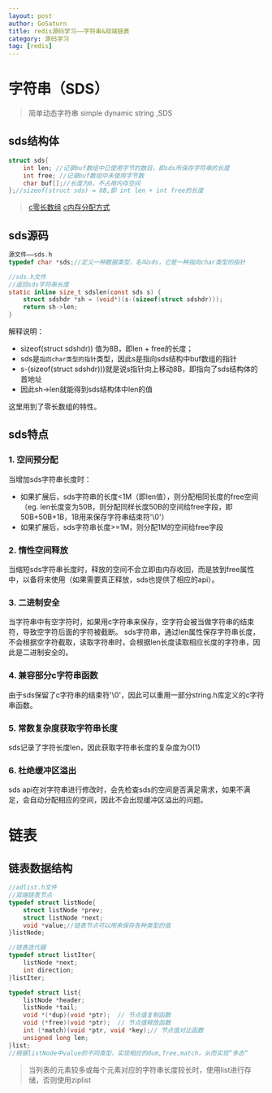 ```yaml
---
layout: post
author: GoSaturn
title: redis源码学习——字符串&双端链表
category: 源码学习
tag: [redis]
---
```

# 字符串（SDS）

> 简单动态字符串 simple dynamic string ,SDS

## sds结构体

```c
struct sds{
	int len; //记录buf数组中已使用字节的数目，即sds所保存字符串的长度
	int free; //记录buf数组中未使用字节数
	char buf[];//长度为0，不占用内存空间
};//sizeof(struct sds) = 8B,即 int len + int free的长度
```

>[c零长数组](http://www.cnblogs.com/Anker/p/3744127.html)
>[c内存分配方式](http://blog.csdn.net/shuaishuai80/article/details/6140979)

## sds源码

```c
源文件——sds.h
typedef char *sds;//定义一种数据类型，名叫sds，它是一种指向char类型的指针
```
```c
//sds.h文件
//返回sds字符串长度
static inline size_t sdslen(const sds s) {
    struct sdshdr *sh = (void*)(s-(sizeof(struct sdshdr)));
    return sh->len;
}
```
解释说明：

 - sizeof(struct sdshdr)) 值为8B，即len + free的长度；
 - sds是`指向char类型的指针`类型，因此s是指向sds结构中buf数组的指针
 - s-(sizeof(struct sdshdr)))就是说s指针向上移动8B，即指向了sds结构体的首地址
 - 因此sh->len就能得到sds结构体中len的值

这里用到了零长数组的特性。
## sds特点
### 1. 空间预分配
当增加sds字符串长度时：
 - 如果扩展后，sds字符串的长度<1M（即len值），则分配相同长度的free空间（eg. len长度变为50B，则分配同样长度50B的空间给free字段，即50B+50B+1B，1B用来保存字符串结束符'\0'）
 - 如果扩展后，sds字符串长度>=1M，则分配1M的空间给free字段
### 2. 惰性空间释放
当缩短sds字符串长度时，释放的空间不会立即由内存收回，而是放到free属性中，以备将来使用（如果需要真正释放，sds也提供了相应的api）。
### 3. 二进制安全
当字符串中有空字符时，如果用c字符串来保存，空字符会被当做字符串的结束符，导致空字符后面的字符被截断。
sds字符串，通过len属性保存字符串长度，不会根据空字符截取，读取字符串时，会根据len长度读取相应长度的字符串，因此是二进制安全的。
### 4. 兼容部分c字符串函数
由于sds保留了c字符串的结束符'\0'，因此可以重用一部分string.h库定义的c字符串函数。
### 5. 常数复杂度获取字符串长度
sds记录了字符长度len，因此获取字符串长度的复杂度为O(1)
### 6. 杜绝缓冲区溢出
sds api在对字符串进行修改时，会先检查sds的空间是否满足需求，如果不满足，会自动分配相应的空间，因此不会出现缓冲区溢出的问题。

# 链表
## 链表数据结构
```c
//adlist.h文件
//双端链表节点
typedef struct listNode{
	struct listNode *prev;
	struct listNode *next;
	void *value;//链表节点可以用来保存各种类型的值
}listNode;
```
```c
//链表迭代器
typedef struct listIter{
    listNode *next;
    int direction;
}listIter;
```
```c
typedef struct list{
	listNode *header;
	listNode *tail;	 
    void *(*dup)(void *ptr);  // 节点值复制函数  
    void (*free)(void *ptr);  // 节点值释放函数   
    int (*match)(void *ptr, void *key);// 节点值对比函数
	unsigned long len;	
}list;
//根据listNode中value的不同类型，实现相应的dum,free,match，从而实现“多态”
```
>当列表的元素较多或每个元素对应的字符串长度较长时，使用list进行存储，否则使用ziplist

